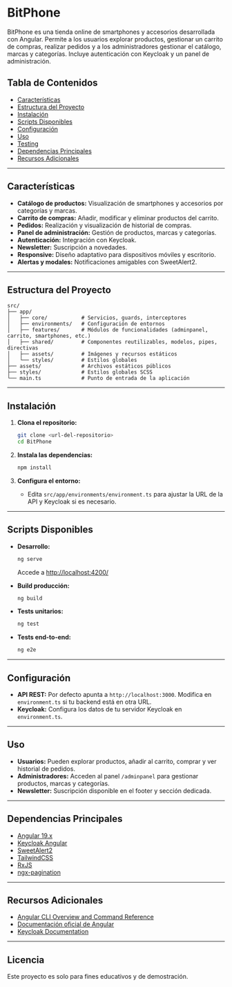 # BitPhone

BitPhone es una tienda online de smartphones y accesorios desarrollada con Angular. Permite a los usuarios explorar productos, gestionar un carrito de compras, realizar pedidos y a los administradores gestionar el catálogo, marcas y categorías. Incluye autenticación con Keycloak y un panel de administración.

## Tabla de Contenidos

- [Características](#características)
- [Estructura del Proyecto](#estructura-del-proyecto)
- [Instalación](#instalación)
- [Scripts Disponibles](#scripts-disponibles)
- [Configuración](#configuración)
- [Uso](#uso)
- [Testing](#testing)
- [Dependencias Principales](#dependencias-principales)
- [Recursos Adicionales](#recursos-adicionales)

---

## Características

- **Catálogo de productos:** Visualización de smartphones y accesorios por categorías y marcas.
- **Carrito de compras:** Añadir, modificar y eliminar productos del carrito.
- **Pedidos:** Realización y visualización de historial de compras.
- **Panel de administración:** Gestión de productos, marcas y categorías.
- **Autenticación:** Integración con Keycloak.
- **Newsletter:** Suscripción a novedades.
- **Responsive:** Diseño adaptativo para dispositivos móviles y escritorio.
- **Alertas y modales:** Notificaciones amigables con SweetAlert2.

---

## Estructura del Proyecto

```
src/
├── app/
│   ├── core/           # Servicios, guards, interceptores
│   ├── environments/   # Configuración de entornos
│   ├── features/       # Módulos de funcionalidades (adminpanel, carrito, smartphones, etc.)
│   ├── shared/         # Componentes reutilizables, modelos, pipes, directivas
│   ├── assets/         # Imágenes y recursos estáticos
│   └── styles/         # Estilos globales
├── assets/             # Archivos estáticos públicos
├── styles/             # Estilos globales SCSS
└── main.ts             # Punto de entrada de la aplicación
```

---

## Instalación

1. **Clona el repositorio:**
   ```bash
   git clone <url-del-repositorio>
   cd BitPhone
   ```

2. **Instala las dependencias:**
   ```bash
   npm install
   ```

3. **Configura el entorno:**
   - Edita `src/app/environments/environment.ts` para ajustar la URL de la API y Keycloak si es necesario.

---

## Scripts Disponibles

- **Desarrollo:**
  ```bash
  ng serve
  ```
  Accede a [http://localhost:4200/](http://localhost:4200/)

- **Build producción:**
  ```bash
  ng build
  ```

- **Tests unitarios:**
  ```bash
  ng test
  ```

- **Tests end-to-end:**
  ```bash
  ng e2e
  ```

---

## Configuración

- **API REST:** Por defecto apunta a `http://localhost:3000`. Modifica en `environment.ts` si tu backend está en otra URL.
- **Keycloak:** Configura los datos de tu servidor Keycloak en `environment.ts`.

---

## Uso

- **Usuarios:** Pueden explorar productos, añadir al carrito, comprar y ver historial de pedidos.
- **Administradores:** Acceden al panel `/adminpanel` para gestionar productos, marcas y categorías.
- **Newsletter:** Suscripción disponible en el footer y sección dedicada.

---

## Dependencias Principales

- [Angular 19.x](https://angular.io/)
- [Keycloak Angular](https://www.npmjs.com/package/keycloak-angular)
- [SweetAlert2](https://sweetalert2.github.io/)
- [TailwindCSS](https://tailwindcss.com/)
- [RxJS](https://rxjs.dev/)
- [ngx-pagination](https://www.npmjs.com/package/ngx-pagination)

---

## Recursos Adicionales

- [Angular CLI Overview and Command Reference](https://angular.dev/tools/cli)
- [Documentación oficial de Angular](https://angular.io/docs)
- [Keycloak Documentation](https://www.keycloak.org/documentation)

---

## Licencia

Este proyecto es solo para fines educativos y de demostración.